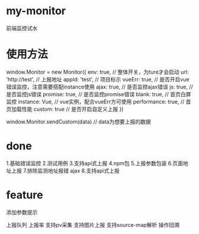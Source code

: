 # my-monitor
前端监控试水

# 使用方法
window.Monitor = new Monitor({
  env: true,                    // 整体开关，为ture才会启动
  url: 'http://test',           // 上报地址
  appId: 'test',                // 项目标示
  vueErr: true,                 // 是否开启vue错误监控，注意需要搭配instance使用
  ajax: true,                   // 是否监控ajax错误
  js: true,                     // 是否监控js错误
  promise: true,                // 是否监控promise错误
  blank: true,                  // 首页白屏监控
  instance: Vue,                // vue实例，配合vueErr方可使用
  performance: true,            // 首页加载性能
  custom: true                  // 是否开启自定义上报
})

window.Monitor.sendCustom(data) // data为想要上报的数据


# done
1.基础错误监控
2.测试用例
3.支持api式上报
4.npm包
5.上报参数包装
6.页面地址上报
7.排除监测地址报错 ajax
8.支持api式上报

# feature
添加参数提示


上报队列
上报率
支持pv采集
支持图片上报
支持source-map解析
操作回溯